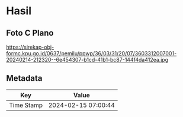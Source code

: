 # Hasil

## Foto C Plano

https://sirekap-obj-formc.kpu.go.id/0637/pemilu/ppwp/36/03/31/20/07/3603312007001-20240214-212320--6e454307-b1cd-41b1-bc87-144f4da412ea.jpg


## Metadata

| Key        | Value               |
| ---------- | ------------------- |
| Time Stamp | 2024-02-15 07:00:44 |



